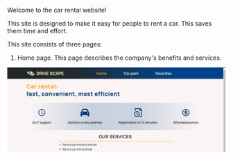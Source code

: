 Welcome to the car rental website!

This site is designed to make it easy for people to rent a car. This saves them
time and effort.


This site consists of three pages:

1. Home page.
This page describes the company's benefits and services.

![HomePage](./src/assets/Home.png)

